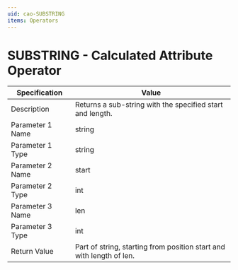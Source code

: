 ```yaml
---
uid: cao-SUBSTRING
items: Operators
---
```


# SUBSTRING - Calculated Attribute Operator

| Specification         | Value                                                        |
| --------------------- | ------------------------------------------------------------ |
| Description           | Returns a sub-string with the specified start and length.           |
| Parameter 1 Name      | string                                                     |
| Parameter 1 Type      | string                                   |
| Parameter 2 Name      | start                                                          |
| Parameter 2 Type      | int                                                            |
| Parameter 3 Name      | len                                                          |
| Parameter 3 Type      | int                                                           |
| Return Value          | Part of string, starting from position start and with length of len.                                                          |
